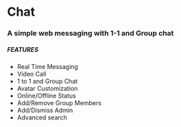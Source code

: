 # Chat
<h3>A simple web messaging with 1-1 and Group chat</h3>

<h5>FEATURES</h5>
<ul>
  <li>Real Time Messaging</li>
  <li>Video Call</li>
  <li>1 to 1 and Group Chat</li>
  <li>Avatar Customization</li>
  <li>Online/Offline Status</li>
  <li>Add/Remove Group Members</li>
  <li>Add/Dismiss Admin</li>
<li>Advanced search</li>

</ul>


